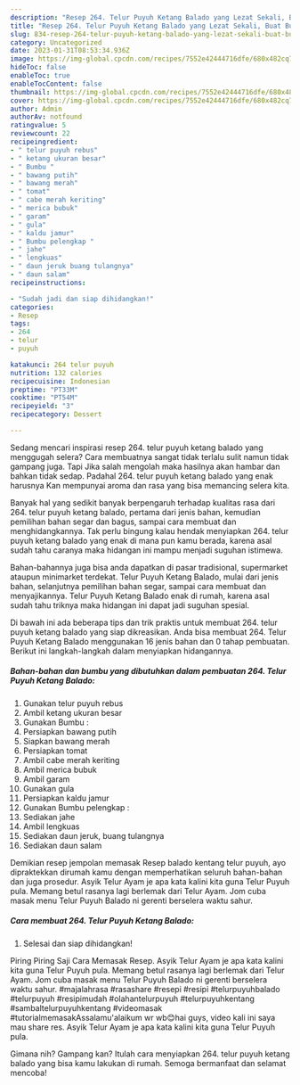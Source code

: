 ```yaml
---
description: "Resep 264. Telur Puyuh Ketang Balado yang Lezat Sekali, Buat Buka Puasa}"
title: "Resep 264. Telur Puyuh Ketang Balado yang Lezat Sekali, Buat Buka Puasa}"
slug: 834-resep-264-telur-puyuh-ketang-balado-yang-lezat-sekali-buat-buka-puasa
category: Uncategorized
date: 2023-01-31T08:53:34.936Z
image: https://img-global.cpcdn.com/recipes/7552e42444716dfe/680x482cq70/264-telur-puyuh-ketang-balado-foto-resep-utama.jpg
hideToc: false
enableToc: true
enableTocContent: false
thumbnail: https://img-global.cpcdn.com/recipes/7552e42444716dfe/680x482cq70/264-telur-puyuh-ketang-balado-foto-resep-utama.jpg
cover: https://img-global.cpcdn.com/recipes/7552e42444716dfe/680x482cq70/264-telur-puyuh-ketang-balado-foto-resep-utama.jpg
author: Admin
authorAv: notfound
ratingvalue: 5
reviewcount: 22
recipeingredient:
- " telur puyuh rebus"
- " ketang ukuran besar"
- " Bumbu "
- " bawang putih"
- " bawang merah"
- " tomat"
- " cabe merah keriting"
- " merica bubuk"
- " garam"
- " gula"
- " kaldu jamur"
- " Bumbu pelengkap "
- " jahe"
- " lengkuas"
- " daun jeruk buang tulangnya"
- " daun salam"
recipeinstructions:

- "Sudah jadi dan siap dihidangkan!"
categories:
- Resep
tags:
- 264
- telur
- puyuh

katakunci: 264 telur puyuh 
nutrition: 132 calories
recipecuisine: Indonesian
preptime: "PT33M"
cooktime: "PT54M"
recipeyield: "3"
recipecategory: Dessert

---
```



Sedang mencari inspirasi resep 264. telur puyuh ketang balado yang menggugah selera? Cara membuatnya sangat tidak terlalu sulit namun tidak gampang juga. Tapi Jika salah mengolah maka hasilnya akan hambar dan bahkan tidak sedap. Padahal 264. telur puyuh ketang balado yang enak harusnya Kan mempunyai aroma dan rasa yang bisa memancing selera kita.


Banyak hal yang sedikit banyak berpengaruh terhadap kualitas rasa dari 264. telur puyuh ketang balado, pertama dari jenis bahan, kemudian pemilihan bahan segar dan bagus, sampai cara membuat dan menghidangkannya. Tak perlu bingung kalau hendak menyiapkan 264. telur puyuh ketang balado yang enak di mana pun kamu berada, karena asal sudah tahu caranya maka hidangan ini mampu menjadi suguhan istimewa.

Bahan-bahannya juga bisa anda dapatkan di pasar tradisional, supermarket ataupun minimarket terdekat. Telur Puyuh Ketang Balado, mulai dari jenis bahan, selanjutnya pemilihan bahan segar, sampai cara membuat dan menyajikannya. Telur Puyuh Ketang Balado enak di rumah, karena asal sudah tahu triknya maka hidangan ini dapat jadi suguhan spesial.


Di bawah ini ada beberapa tips dan trik praktis untuk membuat 264. telur puyuh ketang balado yang siap dikreasikan. Anda bisa membuat 264. Telur Puyuh Ketang Balado menggunakan 16 jenis bahan dan 0 tahap pembuatan. Berikut ini langkah-langkah dalam menyiapkan hidangannya.

<!--inarticleads1-->

##### Bahan-bahan dan bumbu yang dibutuhkan dalam pembuatan 264. Telur Puyuh Ketang Balado:

1. Gunakan  telur puyuh rebus
1. Ambil  ketang ukuran besar
1. Gunakan  Bumbu :
1. Persiapkan  bawang putih
1. Siapkan  bawang merah
1. Persiapkan  tomat
1. Ambil  cabe merah keriting
1. Ambil  merica bubuk
1. Ambil  garam
1. Gunakan  gula
1. Persiapkan  kaldu jamur
1. Gunakan  Bumbu pelengkap :
1. Sediakan  jahe
1. Ambil  lengkuas
1. Sediakan  daun jeruk, buang tulangnya
1. Sediakan  daun salam


Demikian resep jempolan memasak Resep balado kentang telur puyuh, ayo dipraktekkan dirumah kamu dengan memperhatikan seluruh bahan-bahan dan juga prosedur. Asyik Telur Ayam je apa kata kalini kita guna Telur Puyuh pula. Memang betul rasanya lagi berlemak dari Telur Ayam. Jom cuba masak menu Telur Puyuh Balado ni gerenti berselera waktu sahur. 

<!--inarticleads2-->

##### Cara membuat 264. Telur Puyuh Ketang Balado:


1. Selesai dan siap dihidangkan!

Piring Piring Saji Cara Memasak Resep. Asyik Telur Ayam je apa kata kalini kita guna Telur Puyuh pula. Memang betul rasanya lagi berlemak dari Telur Ayam. Jom cuba masak menu Telur Puyuh Balado ni gerenti berselera waktu sahur. #majalahrasa #rasashare #resepi #resipi #telurpuyuhbalado #telurpuyuh #resipimudah #olahantelurpuyuh #telurpuyuhkentang #sambaltelurpuyuhkentang #videomasak #tutorialmemasakAssalamu&#39;alaikum wr wb😊hai guys, video kali ini saya mau share res. Asyik Telur Ayam je apa kata kalini kita guna Telur Puyuh pula. 

Gimana nih? Gampang kan? Itulah cara menyiapkan 264. telur puyuh ketang balado yang bisa kamu lakukan di rumah. Semoga bermanfaat dan selamat mencoba!
